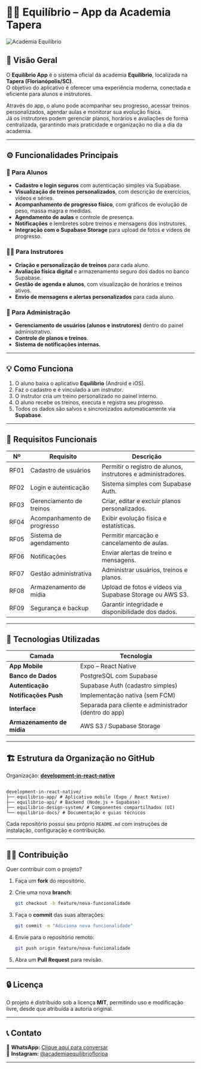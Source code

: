 # 🏋️‍♂️ Equilíbrio – App da Academia Tapera

![Academia Equilíbrio](https://instagram.ffln13-1.fna.fbcdn.net/v/t51.2885-19/499477605_18350324614152802_6669493657866682127_n.jpg?efg=eyJ2ZW5jb2RlX3RhZyI6InByb2ZpbGVfcGljLmRqYW5nby44MjQuYzIifQ&_nc_ht=instagram.ffln13-1.fna.fbcdn.net&_nc_cat=110&_nc_oc=Q6cZ2QHFdefDlWNaZaLJf4Xqc_pD06bjueuMIZyXSvcBMCLHLaLEMIwz5JXv1i45eudncFc&_nc_ohc=zwfsHEw1sukQ7kNvwHvKrz7&_nc_gid=NGxfN67HtsGOiaCN2b7WyA&edm=APoiHPcBAAAA&ccb=7-5&oh=00_Afc9oGQ92TUUB1Fm4qcD0qNuKQXYr0Wh9KtPl8Sv-shXqg&oe=68F5839E&_nc_sid=22de04)

## 🧭 Visão Geral

O **Equilíbrio App** é o sistema oficial da academia **Equilíbrio**, localizada na **Tapera (Florianópolis/SC)**.  
O objetivo do aplicativo é oferecer uma experiência moderna, conectada e eficiente para alunos e instrutores.

Através do app, o aluno pode acompanhar seu progresso, acessar treinos personalizados, agendar aulas e monitorar sua evolução física.  
Já os instrutores podem gerenciar planos, horários e avaliações de forma centralizada, garantindo mais praticidade e organização no dia a dia da academia.

---

## ⚙️ Funcionalidades Principais

### 👤 Para Alunos
- **Cadastro e login seguros** com autenticação simples via Supabase.  
- **Visualização de treinos personalizados**, com descrição de exercícios, vídeos e séries.  
- **Acompanhamento de progresso físico**, com gráficos de evolução de peso, massa magra e medidas.  
- **Agendamento de aulas** e controle de presença.  
- **Notificações** e lembretes sobre treinos e mensagens dos instrutores.  
- **Integração com o Supabase Storage** para upload de fotos e vídeos de progresso.

### 🏋️‍♂️ Para Instrutores
- **Criação e personalização de treinos** para cada aluno.  
- **Avaliação física digital** e armazenamento seguro dos dados no banco Supabase.  
- **Gestão de agenda e alunos**, com visualização de horários e treinos ativos.  
- **Envio de mensagens e alertas personalizados** para cada aluno.

### 💼 Para Administração
- **Gerenciamento de usuários (alunos e instrutores)** dentro do painel administrativo.  
- **Controle de planos e treinos**.  
- **Sistema de notificações internas.**

---

## 💡 Como Funciona

1. O aluno baixa o aplicativo **Equilíbrio** (Android e iOS).  
2. Faz o cadastro e é vinculado a um instrutor.  
3. O instrutor cria um treino personalizado no painel interno.  
4. O aluno recebe os treinos, executa e registra seu progresso.  
5. Todos os dados são salvos e sincronizados automaticamente via **Supabase**.  

---

## 🧱 Requisitos Funcionais

| Nº | Requisito | Descrição |
|----|------------|-----------|
| RF01 | Cadastro de usuários | Permitir o registro de alunos, instrutores e administradores. |
| RF02 | Login e autenticação | Sistema simples com Supabase Auth. |
| RF03 | Gerenciamento de treinos | Criar, editar e excluir planos personalizados. |
| RF04 | Acompanhamento de progresso | Exibir evolução física e estatísticas. |
| RF05 | Sistema de agendamento | Permitir marcação e cancelamento de aulas. |
| RF06 | Notificações | Enviar alertas de treino e mensagens. |
| RF07 | Gestão administrativa | Administrar usuários, treinos e planos. |
| RF08 | Armazenamento de mídia | Upload de fotos e vídeos via Supabase Storage ou AWS S3. |
| RF09 | Segurança e backup | Garantir integridade e disponibilidade dos dados. |

---

## 🧰 Tecnologias Utilizadas

| Camada | Tecnologia |
|--------|-------------|
| **App Mobile** | Expo – React Native |
| **Banco de Dados** | PostgreSQL com Supabase |
| **Autenticação** | Supabase Auth (cadastro simples) |
| **Notificações Push** | Implementação nativa (sem FCM) |
| **Interface** | Separada para cliente e administrador (dentro do app) |
| **Armazenamento de mídia** | AWS S3 / Supabase Storage |

---

## 🏗️ Estrutura da Organização no GitHub

Organização: [**development-in-react-native**](https://github.com/development-in-react-native)

```

development-in-react-native/  
├── equilibrio-app/ # Aplicativo mobile (Expo / React Native)  
├── equilibrio-api/ # Backend (Node.js + Supabase)  
├── equilibrio-design-system/ # Componentes compartilhados (UI)  
└── equilibrio-docs/ # Documentação e guias técnicos

```

Cada repositório possui seu próprio `README.md` com instruções de instalação, configuração e contribuição.

---

## 🧑‍💻 Contribuição

Quer contribuir com o projeto?

1. Faça um **fork** do repositório.  
2. Crie uma nova **branch**:

   ```bash
   git checkout -b feature/nova-funcionalidade
   ```

4. Faça o **commit** das suas alterações:

    ```bash
    git commit -m "Adiciona nova funcionalidade"
    ```
    
5. Envie para o repositório remoto:

    ```bash
    git push origin feature/nova-funcionalidade
    ```
    
6. Abra um **Pull Request** para revisão.
    

* * *

## 🔒 Licença

O projeto é distribuído sob a licença **MIT**, permitindo uso e modificação livre, desde que atribuída a autoria original.

* * *

## 📞 Contato

📱 **WhatsApp:** [Clique aqui para conversar](https://l.instagram.com/?u=https%3A%2F%2Fapi.whatsapp.com%2Fsend%3Fphone%3D48992191129%26fbclid%3DPAZXh0bgNhZW0CMTEAAaebgfVDfgT4TonVp9Nz7LjH8ijapEJa-N3Lf5YZXgIvsTAPCdU7yyzdVw-YrQ_aem_DHEiyglJ_8MkDyvOFePgUA&e=AT1aRrWP9jivlHb-iU9UVfCaySLmMfgpsAibFTAb-NaIucHOcep9eIfoGYHtJFSidCNODP5rDgC_Ak5CEnO8NayGIfaRJXlyNExXynx3lQ)  
📸 **Instagram:** [@academiaequilibriofloripa](https://www.instagram.com/academiaequilibriofloripa/?hl=en)

* * *
